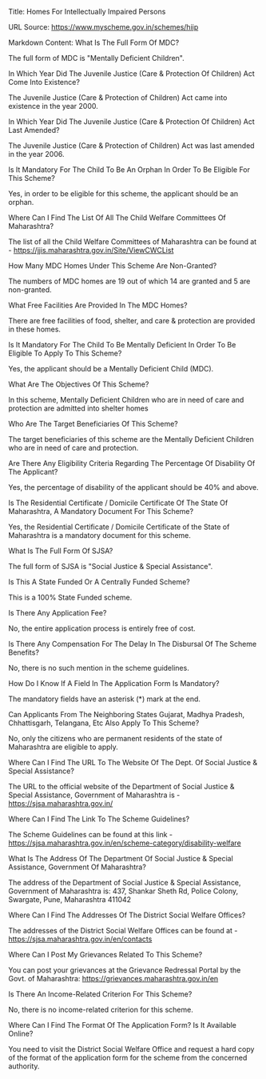 Title: Homes For Intellectually Impaired Persons

URL Source: https://www.myscheme.gov.in/schemes/hiip

Markdown Content:
What Is The Full Form Of MDC?

The full form of MDC is "Mentally Deficient Children".

In Which Year Did The Juvenile Justice (Care & Protection Of Children) Act Come Into Existence?

The Juvenile Justice (Care & Protection of Children) Act came into existence in the year 2000.

In Which Year Did The Juvenile Justice (Care & Protection Of Children) Act Last Amended?

The Juvenile Justice (Care & Protection of Children) Act was last amended in the year 2006.

Is It Mandatory For The Child To Be An Orphan In Order To Be Eligible For This Scheme?

Yes, in order to be eligible for this scheme, the applicant should be an orphan.

Where Can I Find The List Of All The Child Welfare Committees Of Maharashtra?

The list of all the Child Welfare Committees of Maharashtra can be found at - https://jjis.maharashtra.gov.in/Site/ViewCWCList

How Many MDC Homes Under This Scheme Are Non-Granted?

The numbers of MDC homes are 19 out of which 14 are granted and 5 are non-granted.

What Free Facilities Are Provided In The MDC Homes?

There are free facilities of food, shelter, and care & protection are provided in these homes.

Is It Mandatory For The Child To Be Mentally Deficient In Order To Be Eligible To Apply To This Scheme?

Yes, the applicant should be a Mentally Deficient Child (MDC).

What Are The Objectives Of This Scheme?

In this scheme, Mentally Deficient Children who are in need of care and protection are admitted into shelter homes

Who Are The Target Beneficiaries Of This Scheme?

The target beneficiaries of this scheme are the Mentally Deficient Children who are in need of care and protection.

Are There Any Eligibility Criteria Regarding The Percentage Of Disability Of The Applicant?

Yes, the percentage of disability of the applicant should be 40% and above.

Is The Residential Certificate / Domicile Certificate Of The State Of Maharashtra, A Mandatory Document For This Scheme?

Yes, the Residential Certificate / Domicile Certificate of the State of Maharashtra is a mandatory document for this scheme.

What Is The Full Form Of SJSA?

The full form of SJSA is "Social Justice & Special Assistance".

Is This A State Funded Or A Centrally Funded Scheme?

This is a 100% State Funded scheme.

Is There Any Application Fee?

No, the entire application process is entirely free of cost.

Is There Any Compensation For The Delay In The Disbursal Of The Scheme Benefits?

No, there is no such mention in the scheme guidelines.

How Do I Know If A Field In The Application Form Is Mandatory?

The mandatory fields have an asterisk (\*) mark at the end.

Can Applicants From The Neighboring States Gujarat, Madhya Pradesh, Chhattisgarh, Telangana, Etc Also Apply To This Scheme?

No, only the citizens who are permanent residents of the state of Maharashtra are eligible to apply.

Where Can I Find The URL To The Website Of The Dept. Of Social Justice & Special Assistance?

The URL to the official website of the Department of Social Justice & Special Assistance, Government of Maharashtra is - https://sjsa.maharashtra.gov.in/

Where Can I Find The Link To The Scheme Guidelines?

The Scheme Guidelines can be found at this link - https://sjsa.maharashtra.gov.in/en/scheme-category/disability-welfare

What Is The Address Of The Department Of Social Justice & Special Assistance, Government Of Maharashtra?

The address of the Department of Social Justice & Special Assistance, Government of Maharashtra is: 437, Shankar Sheth Rd, Police Colony, Swargate, Pune, Maharashtra 411042

Where Can I Find The Addresses Of The District Social Welfare Offices?

The addresses of the District Social Welfare Offices can be found at - https://sjsa.maharashtra.gov.in/en/contacts

Where Can I Post My Grievances Related To This Scheme?

You can post your grievances at the Grievance Redressal Portal by the Govt. of Maharashtra: https://grievances.maharashtra.gov.in/en

Is There An Income-Related Criterion For This Scheme?

No, there is no income-related criterion for this scheme.

Where Can I Find The Format Of The Application Form? Is It Available Online?

You need to visit the District Social Welfare Office and request a hard copy of the format of the application form for the scheme from the concerned authority.
